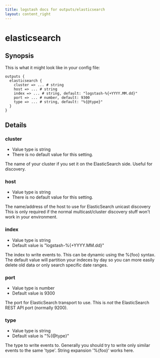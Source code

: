 ```yaml
---
title: logstash docs for outputs/elasticsearch
layout: content_right
---
```

# elasticsearch



## Synopsis

This is what it might look like in your config file:

    outputs {
      elasticsearch {
        cluster => ... # string
        host => ... # string
        index => ... # string, default: "logstash-%{+YYYY.MM.dd}"
        port => ... # number, default: 9300
        type => ... # string, default: "%{@type}"
      }
    }

## Details

### cluster

* Value type is string
* There is no default value for this setting.

The name of your cluster if you set it on the ElasticSearch side. Useful
for discovery.

### host

* Value type is string
* There is no default value for this setting.

The name/address of the host to use for ElasticSearch unicast discovery
This is only required if the normal multicast/cluster discovery stuff won't
work in your environment.

### index

* Value type is string
* Default value is "logstash-%{+YYYY.MM.dd}"

The index to write events to. This can be dynamic using the %{foo} syntax.
The default value will partition your indeces by day so you can more easily
delete old data or only search specific date ranges.

### port

* Value type is number
* Default value is 9300

The port for ElasticSearch transport to use. This is *not* the ElasticSearch
REST API port (normally 9200).

### type

* Value type is string
* Default value is "%{@type}"

The type to write events to. Generally you should try to write only similar
events to the same 'type'. String expansion '%{foo}' works here.

